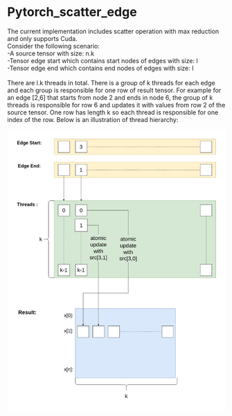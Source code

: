 # Pytorch_scatter_edge

The current implementation includes scatter operation with max reduction and only supports Cuda.
<br />
Consider the following scenario: <br />
-A source tensor with size: n.k <br />
-Tensor edge start which contains start nodes of edges with size: l <br />
-Tensor edge end which contains end nodes of edges with size: l <br />
<br />
There are l.k threads in total. There is a group of k threads for each edge and each group is responsible for one row of result tensor. For example for an edge [2,6] that starts from node 2 and ends in node 6, the group of k threads is responsible for row 6 and updates it with values from row 2 of the source tensor. One row has length k so each thread is responsible for one index of the row.
Below is an illustration of thread hierarchy:

![alt text](https://github.com/berkekisin/Pytorch_scatter_edge/blob/main/thread.jpg?raw=true)

